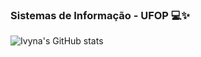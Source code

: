  ### Sistemas de Informação - UFOP 💻✨
![Ivyna's GitHub stats](https://github-readme-stats.vercel.app/api?username=Ivynaa&show_icons=true&theme=radical)
<!--
**Ivynaaa/Ivynaaa** is a ✨ _special_ ✨ repository because its `README.md` (this file) appears on your GitHub profile.

Here are some ideas to get you started:

- 🔭 I’m currently working on ...
- 🌱 I’m currently learning ...
- 👯 I’m looking to collaborate on ...
- 🤔 I’m looking for help with ...
- 💬 Ask me about ...
- 📫 How to reach me: ...
- 😄 Pronouns: ...
- ⚡ Fun fact: ...
-->
